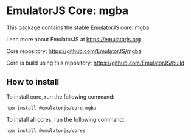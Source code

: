 # EmulatorJS Core: mgba

This package contains the stable EmulatorJS core: mgba

Lean more about EmulatorJS at https://emulatorjs.org

Core repository:
https://github.com/EmulatorJS/mgba

Core is build using this repository:
https://github.com/EmulatorJS/build

## How to install

To install core, run the following command:

```bash
npm install @emulatorjs/core-mgba
```
To install all cores, run the following command:

```bash
npm install @emulatorjs/cores
```

